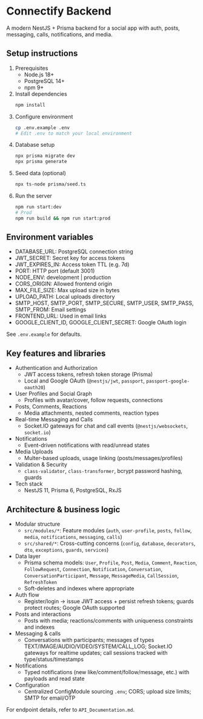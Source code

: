 # Connectify Backend

A modern NestJS + Prisma backend for a social app with auth, posts, messaging, calls, notifications, and media.

## Setup instructions

1. Prerequisites
   - Node.js 18+
   - PostgreSQL 14+
   - npm 9+
2. Install dependencies
   ```bash
   npm install
   ```
3. Configure environment
   ```bash
   cp .env.example .env
   # Edit .env to match your local environment
   ```
4. Database setup
   ```bash
   npx prisma migrate dev
   npx prisma generate
   ```
5. Seed data (optional)
   ```bash
   npx ts-node prisma/seed.ts
   ```
6. Run the server
   ```bash
   npm run start:dev
   # Prod
   npm run build && npm run start:prod
   ```

## Environment variables

- DATABASE_URL: PostgreSQL connection string
- JWT_SECRET: Secret key for access tokens
- JWT_EXPIRES_IN: Access token TTL (e.g. 7d)
- PORT: HTTP port (default 3001)
- NODE_ENV: development | production
- CORS_ORIGIN: Allowed frontend origin
- MAX_FILE_SIZE: Max upload size in bytes
- UPLOAD_PATH: Local uploads directory
- SMTP_HOST, SMTP_PORT, SMTP_SECURE, SMTP_USER, SMTP_PASS, SMTP_FROM: Email settings
- FRONTEND_URL: Used in email links
- GOOGLE_CLIENT_ID, GOOGLE_CLIENT_SECRET: Google OAuth login

See `.env.example` for defaults.

## Key features and libraries

- Authentication and Authorization
  - JWT access tokens, refresh token storage (Prisma)
  - Local and Google OAuth (`@nestjs/jwt`, `passport`, `passport-google-oauth20`)
- User Profiles and Social Graph
  - Profiles with avatar/cover, follow requests, connections
- Posts, Comments, Reactions
  - Media attachments, nested comments, reaction types
- Real-time Messaging and Calls
  - Socket.IO gateways for chat and call events (`@nestjs/websockets`, `socket.io`)
- Notifications
  - Event-driven notifications with read/unread states
- Media Uploads
  - Multer-based uploads, usage linking (posts/messages/profiles)
- Validation & Security
  - `class-validator`, `class-transformer`, bcrypt password hashing, guards
- Tech stack
  - NestJS 11, Prisma 6, PostgreSQL, RxJS

## Architecture & business logic

- Modular structure
  - `src/modules/*`: Feature modules (`auth`, `user-profile`, `posts`, `follow`, `media`, `notifications`, `messaging`, `calls`)
  - `src/shared/*`: Cross-cutting concerns (`config`, `database`, `decorators`, `dto`, `exceptions`, `guards`, `services`)
- Data layer
  - Prisma schema models: `User`, `Profile`, `Post`, `Media`, `Comment`, `Reaction`, `FollowRequest`, `Connection`, `Notification`, `Conversation`, `ConversationParticipant`, `Message`, `MessageMedia`, `CallSession`, `RefreshToken`
  - Soft-deletes and indexes where appropriate
- Auth flow
  - Register/login -> issue JWT access + persist refresh tokens; guards protect routes; Google OAuth supported
- Posts and interactions
  - Posts with media; reactions/comments with uniqueness constraints and indexes
- Messaging & calls
  - Conversations with participants; messages of types TEXT/IMAGE/AUDIO/VIDEO/SYSTEM/CALL_LOG; Socket.IO gateways for realtime updates; call sessions tracked with type/status/timestamps
- Notifications
  - Typed notifications (new like/comment/follow/message, etc.) with payloads and read state
- Configuration
  - Centralized ConfigModule sourcing `.env`; CORS; upload size limits; SMTP for email/OTP

For endpoint details, refer to `API_Documentation.md`.
